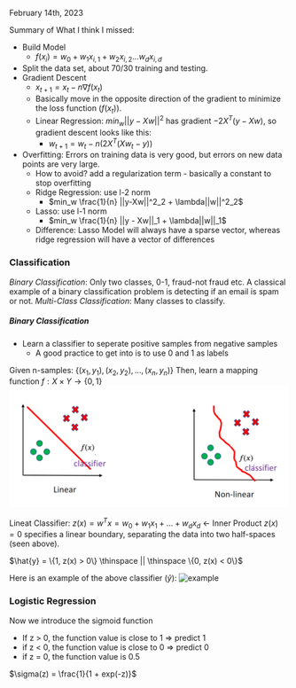 February 14th, 2023

Summary of What I think I missed:
- Build Model
	- $f(x_i) = w_0 + w_1x_{i,1} + w_2x_{i,2} \dots w_dx_{i, d}$ 
- Split the data set, about 70/30 training and testing.
- Gradient Descent
	- $x_{t+1} = x_t - n \nabla f(x_t)$ 
	- Basically move in the opposite direction of the gradient to minimize the loss function ($f(x_t)$).
	- Linear Regression: $min_w ||y - Xw||^2$ has gradient $-2X^T(y-Xw)$, so gradient descent looks like this:
		- $w_{t+1} = w_t - n(2X^T(Xw_t - y))$
- Overfitting: Errors on training data is very good, but errors on new data points are very large.
	- How to avoid? add a regularization term - basically a constant to stop overfitting
	- Ridge Regression: use l-2 norm
		- $min_w \frac{1}{n} ||y-Xw||^2_2 + \lambda||w||^2_2$ 
	- Lasso: use l-1 norm
		- $min_w \frac{1}{n} ||y - Xw||_1 + \lambda||w||_1$
	- Difference: Lasso Model will always have a sparse vector, whereas ridge regression will have a vector of differences

### Classification

*Binary Classification*: Only two classes, 0-1, fraud-not fraud etc.
A classical example of a binary classification problem is detecting if an email is spam or not.
*Multi-Class Classification*: Many classes to classify.

##### Binary Classification
- Learn a classifier to seperate positive samples from negative samples
	- A good practice to get into is to use 0 and 1 as labels

Given n-samples: $\{(x_1, y_1), (x_2, y_2), \dots , (x_n, y_n)\}$
Then, learn a mapping function $f: X \times Y \rightarrow \{0, 1\}$ 
 ![examples](images/classification_examples.png)

Lineat Classifier: $z(x) = w^Tx = w_0 + w_1x_1 + \dots + w_dx_d$ <- Inner Product
$z(x) = 0$ specifies a linear boundary, separating the data into two half-spaces (seen above).

$\hat{y} = \{1, z(x) > 0\} \thinspace || \thinspace \{0, z(x) < 0\}$

Here is an example of the above classifier ($\hat{y}$):
![example](mages/y_hat_ex.png)

### Logistic Regression

Now we introduce the sigmoid function

- If z > 0, the function value is close to 1 => predict 1
- if z < 0, the function value is close to 0 => predict 0
- if z = 0, the function value is 0.5

$\sigma(z) = \frac{1}{1 + exp(-z)}$ 